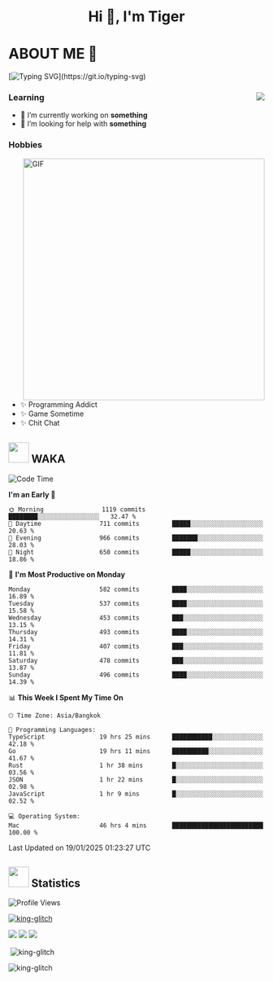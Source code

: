 <h1 align="center">Hi 👋, I'm Tiger</h1>




# ABOUT ME 💬

[![Typing SVG](https://readme-typing-svg.herokuapp.com?color=22F771&vCenter=true&lines=A+perssionate+developer+from+nowhere.)](https://git.io/typing-svg)

<div>
 <img align="right" src="https://spotify-github-profile.vercel.app/api/view?uid=12129734423&cover_image=false&theme=default&bar_color=22d016&bar_color_cover=true" />
 <h3>Learning</h3>
 
 <ul>
  <li>🔭 I’m currently working on <b>something</b></li>
  <li>🤝 I’m looking for help with <b>something</b></li>
 </ul>
 
</div>
<div>
 <h3>Hobbies</h3>
 <img align="right" height="475px"  alt="GIF" src="https://i.pinimg.com/originals/1f/b7/db/1fb7dbee557e5ed509f7517da8a84d58.gif" />
 <ul>
  <li>✨ Programming Addict</li>
  <li>✨ Game Sometime</li>
  <li>✨ Chit Chat</li>
 </ul>
 
</div>



## <img height="40" src="https://raw.githubusercontent.com/innng/innng/master/assets/kyubey.gif"/> WAKA

<!--START_SECTION:waka-->
![Code Time](http://img.shields.io/badge/Code%20Time-3%2C142%20hrs%2031%20mins-blue)

**I'm an Early 🐤** 

```text
🌞 Morning                1119 commits        ████████░░░░░░░░░░░░░░░░░   32.47 % 
🌆 Daytime                711 commits         █████░░░░░░░░░░░░░░░░░░░░   20.63 % 
🌃 Evening                966 commits         ███████░░░░░░░░░░░░░░░░░░   28.03 % 
🌙 Night                  650 commits         █████░░░░░░░░░░░░░░░░░░░░   18.86 % 
```
📅 **I'm Most Productive on Monday** 

```text
Monday                   582 commits         ████░░░░░░░░░░░░░░░░░░░░░   16.89 % 
Tuesday                  537 commits         ████░░░░░░░░░░░░░░░░░░░░░   15.58 % 
Wednesday                453 commits         ███░░░░░░░░░░░░░░░░░░░░░░   13.15 % 
Thursday                 493 commits         ████░░░░░░░░░░░░░░░░░░░░░   14.31 % 
Friday                   407 commits         ███░░░░░░░░░░░░░░░░░░░░░░   11.81 % 
Saturday                 478 commits         ███░░░░░░░░░░░░░░░░░░░░░░   13.87 % 
Sunday                   496 commits         ████░░░░░░░░░░░░░░░░░░░░░   14.39 % 
```


📊 **This Week I Spent My Time On** 

```text
🕑︎ Time Zone: Asia/Bangkok

💬 Programming Languages: 
TypeScript               19 hrs 25 mins      ███████████░░░░░░░░░░░░░░   42.18 % 
Go                       19 hrs 11 mins      ██████████░░░░░░░░░░░░░░░   41.67 % 
Rust                     1 hr 38 mins        █░░░░░░░░░░░░░░░░░░░░░░░░   03.56 % 
JSON                     1 hr 22 mins        █░░░░░░░░░░░░░░░░░░░░░░░░   02.98 % 
JavaScript               1 hr 9 mins         █░░░░░░░░░░░░░░░░░░░░░░░░   02.52 % 

💻 Operating System: 
Mac                      46 hrs 4 mins       █████████████████████████   100.00 % 
```


 Last Updated on 19/01/2025 01:23:27 UTC
<!--END_SECTION:waka-->
## <img height="40" src="https://raw.githubusercontent.com/innng/innng/master/assets/kyubey.gif"/> Statistics
![Profile Views](https://komarev.com/ghpvc/?username=king-glitch)  

<p align="left"> 
 <a href="https://github.com/ryo-ma/github-profile-trophy">
  <img src="https://github-profile-trophy.vercel.app/?username=king-glitch&theme=dracula" alt="king-glitch" />
 </a> </p>

![](https://github-profile-summary-cards.vercel.app/api/cards/profile-details?username=king-glitch&theme=dracula)
![](https://github-profile-summary-cards.vercel.app/api/cards/stats?username=king-glitch&theme=dracula) 
![](https://github-profile-summary-cards.vercel.app/api/cards/productive-time?username=king-glitch&theme=dracula)


<p>&nbsp;<img align="center" src="https://github-readme-stats.vercel.app/api?username=king-glitch&theme=dracula" alt="king-glitch" /></p>

<p><img align="center" src="https://github-readme-streak-stats.herokuapp.com/?user=king-glitch&theme=dracula" alt="king-glitch" /></p>

